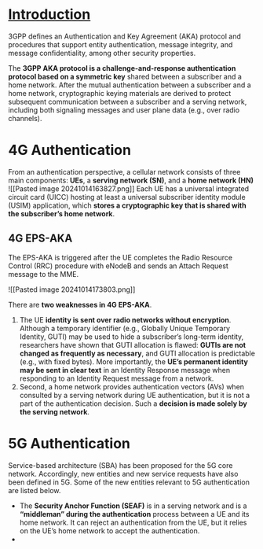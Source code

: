 # [Introduction](https://www.cablelabs.com/insights/a-comparative-introduction-to-4g-and-5g-authentication)
3GPP defines an Authentication and Key Agreement (AKA) protocol and procedures that support entity authentication, message integrity, and message confidentiality, among other security properties.

The **3GPP AKA protocol is a challenge-and-response authentication protocol based on a symmetric key** shared between a subscriber and a home network. After the mutual authentication between a subscriber and a home network, cryptographic keying materials are derived to protect subsequent communication between a subscriber and a serving network, including both signaling messages and user plane data (e.g., over radio channels).
# 4G Authentication
From an authentication perspective, a cellular network consists of three main components: **UEs**, a **serving network (SN)**, and a **home network (HN)**
![[Pasted image 20241014163827.png]]
Each UE has a universal integrated circuit card (UICC) hosting at least a universal subscriber identity module (USIM) application, which **stores a cryptographic key that is shared with the subscriber’s home network**.
## 4G EPS-AKA
The EPS-AKA is triggered after the UE completes the Radio Resource Control (RRC) procedure with eNodeB and sends an Attach Request message to the MME.

![[Pasted image 20241014173803.png]]

There are **two weaknesses in 4G EPS-AKA**.
1. The UE **identity is sent over radio networks without encryption**. Although a temporary identifier (e.g., Globally Unique Temporary Identity, GUTI) may be used to hide a subscriber’s long-term identity, researchers have shown that GUTI allocation is flawed: **GUTIs are not changed as frequently as necessary**, and GUTI allocation is predictable (e.g., with fixed bytes). More importantly, the **UE’s permanent identity may be sent in clear text** in an Identity Response message when responding to an Identity Request message from a network.
2. Second, a home network provides authentication vectors (AVs) when consulted by a serving network during UE authentication, but it is not a part of the authentication decision. Such a **decision is made solely by the serving network**.
# 5G Authentication
Service-based architecture (SBA) has been proposed for the 5G core network. Accordingly, new entities and new service requests have also been defined in 5G. Some of the new entities relevant to 5G authentication are listed below.
- The **Security Anchor Function (SEAF)** is in a serving network and is a **“middleman” during the authentication** process between a UE and its home network. It can reject an authentication from the UE, but it relies on the UE’s home network to accept the authentication.
- 